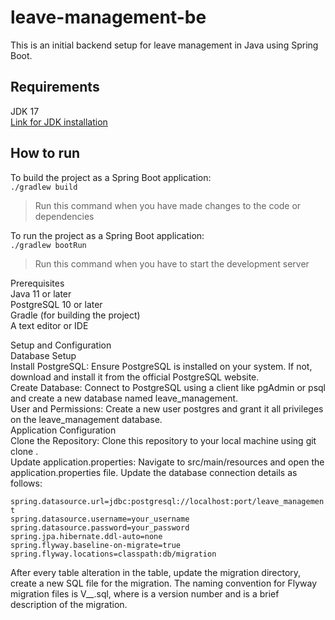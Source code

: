 # leave-management-be
This is an initial backend setup for leave management in Java using Spring Boot.

## Requirements
JDK 17 <br />
[Link for JDK installation](https://docs.oracle.com/en/java/javase/17/install/installation-jdk-microsoft-windows-platforms.html#GUID-A7E27B90-A28D-4237-9383-A58B416071CA)

## How to run

To build the project as a Spring Boot application: <br />
`./gradlew build` <br />
>Run this command when you have made changes to the code or dependencies <br />

To run the project as a Spring Boot application: <br/>
`./gradlew bootRun`<br />
>Run this command when you have to start the development server <br />

Prerequisites<br/>
Java 11 or later<br/>
PostgreSQL 10 or later<br/>
Gradle (for building the project)<br/>
A text editor or IDE<br/>

Setup and Configuration<br/>
Database Setup<br/>
Install PostgreSQL: Ensure PostgreSQL is installed on your system. If not, download and install it from the official PostgreSQL website.<br/>
Create Database: Connect to PostgreSQL using a client like pgAdmin or psql and create a new database named leave_management.<br/>
User and Permissions: Create a new user postgres and grant it all privileges on the leave_management database.<br/>
Application Configuration<br/>
Clone the Repository: Clone this repository to your local machine using git clone <repository-url>.<br/>
Update application.properties: Navigate to src/main/resources and open the application.properties file. Update the database connection details as follows:<br/>

`spring.datasource.url=jdbc:postgresql://localhost:port/leave_management`<br/>
`spring.datasource.username=your_username`<br/>
`spring.datasource.password=your_password`<br/>
`spring.jpa.hibernate.ddl-auto=none`<br/>
`spring.flyway.baseline-on-migrate=true`<br/>
`spring.flyway.locations=classpath:db/migration`<br/>

After every table alteration in the table, update the migration directory, create a new SQL file for the migration. The naming convention for Flyway migration files is V<VERSION>__<DESCRIPTION>.sql, where <VERSION> is a version number and <DESCRIPTION> is a brief description of the migration.
